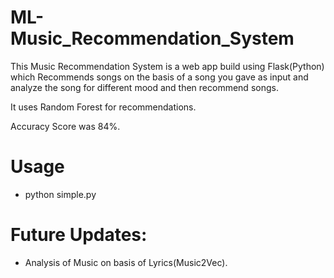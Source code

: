 # ML-Music_Recommendation_System
This Music Recommendation System is a web app build using Flask(Python) which Recommends songs on the basis of a song you gave as input and analyze the song for different mood and then recommend songs.

It uses Random Forest for recommendations.

Accuracy Score was 84%.


# Usage

* python simple.py

# Future Updates:

* Analysis of Music on basis of Lyrics(Music2Vec).
